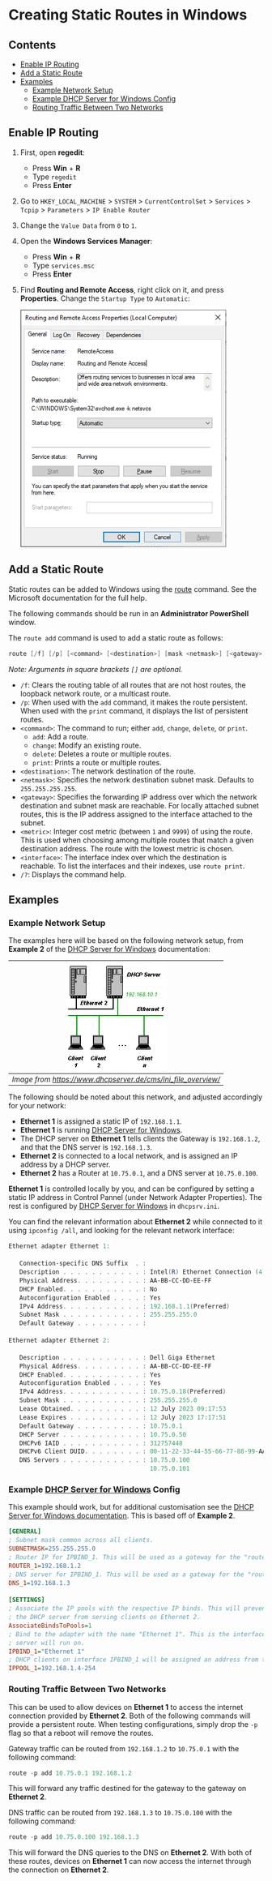 # Creating Static Routes in Windows

## Contents

- [Enable IP Routing](#enable-ip-routing)
- [Add a Static Route](#add-a-static-route)
- [Examples](#examples)
  - [Example Network Setup](#example-network-setup)
  - [Example DHCP Server for Windows Config](#example-dhcp-server-for-windows-config)
  - [Routing Traffic Between Two Networks](#routing-traffic-between-two-networks)

## Enable IP Routing

1. First, open **regedit**:
   - Press **Win** + **R**
   - Type `regedit`
   - Press **Enter**
2. Go to `HKEY_LOCAL_MACHINE` > `SYSTEM` > `CurrentControlSet` > `Services` > `Tcpip` > `Parameters` > `IP Enable Router`
3. Change the `Value Data` from `0` to `1`.
4. Open the **Windows Services Manager**:
   - Press **Win** + **R**
   - Type `services.msc`
   - Press **Enter**
5. Find **Routing and Remote Access**, right click on it, and press **Properties**.
   Change the `Startup Type` to `Automatic`:

   ![Routing and remote access properties](./images/routing_and_remote_access_properties.png)

## Add a Static Route

Static routes can be added to Windows using the
[route](https://learn.microsoft.com/en-gb/windows-server/administration/windows-commands/route_ws2008)
command. See the Microsoft documentation for the full help.

The following commands should be run in an **Administrator PowerShell** window.

The `route add` command is used to add a static route as follows:

```PowerShell
route [/f] [/p] [<command> [<destination>] [mask <netmask>] [<gateway>] [metric <metric>]] [if <interface>]]
```

_Note: Arguments in square brackets `[]` are optional._

- `/f`: Clears the routing table of all routes that are not host routes, the loopback
        network route, or a multicast route.
- `/p`: When used with the `add` command, it makes the route persistent. When used with
        the `print` command, it displays the list of persistent routes.
- `<command>`: The command to run; either `add`, `change`, `delete`, or `print`.
  - `add`: Add a route.
  - `change`: Modify an existing route.
  - `delete`: Deletes a route or multiple routes.
  - `print`: Prints a route or multiple routes.
- `<destination>`: The network destination of the route.
- `<netmask>`: Specifies the network destination subnet mask.
               Defaults to `255.255.255.255`.
- `<gateway>`: Specifies the forwarding IP address over which the network destination and
               subnet mask are reachable. For locally attached subnet routes, this is the
               IP address assigned to the interface attached to the subnet.
- `<metric>`: Integer cost metric (between `1` and `9999`) of using the route. This is
              used when choosing among multiple routes that match a given destination
              address. The route with the lowest metric is chosen.
- `<interface>`: The interface index over which the destination is reachable. To list the
                 interfaces and their indexes, use `route print`.
- `/?`: Displays the command help.

## Examples

### Example Network Setup

The examples here will be based on the following network setup, from **Example 2** of
the [DHCP Server for Windows](https://www.dhcpserver.de/cms/ini_file_overview/)
documentation:

| ![Example network setup](./images/routing_example_network.png) |
|:--------------------------------------------------------------:|
| *Image from https://www.dhcpserver.de/cms/ini_file_overview/*  |

The following should be noted about this network, and adjusted accordingly for your
network:
- **Ethernet 1** is assigned a static IP of `192.168.1.1`.
- **Ethernet 1** is running [DHCP Server for Windows](https://www.dhcpserver.de/cms/).
- The DHCP server on **Ethernet 1** tells clients the Gateway is `192.168.1.2`, and
  that the DNS server is `192.168.1.3`.
- **Ethernet 2** is connected to a local network, and is assigned an IP address
  by a DHCP server.
- **Ethernet 2** has a Router at `10.75.0.1`, and a DNS server at `10.75.0.100`.

**Ethernet 1** is controlled locally by you, and can be configured by setting a
static IP address in Control Pannel (under Network Adapter Properties). The rest
is configured by [DHCP Server for Windows](https://www.dhcpserver.de/cms/) in
`dhcpsrv.ini`.

You can find the relevant information about **Ethernet 2** while connected to it
using `ipconfig /all`, and looking for the relevant network interface:

```PowerShell
Ethernet adapter Ethernet 1:

   Connection-specific DNS Suffix  . :
   Description . . . . . . . . . . . : Intel(R) Ethernet Connection (4) I219-LM
   Physical Address. . . . . . . . . : AA-BB-CC-DD-EE-FF
   DHCP Enabled. . . . . . . . . . . : No
   Autoconfiguration Enabled . . . . : Yes
   IPv4 Address. . . . . . . . . . . : 192.168.1.1(Preferred)
   Subnet Mask . . . . . . . . . . . : 255.255.255.0
   Default Gateway . . . . . . . . . :

Ethernet adapter Ethernet 2:

   Description . . . . . . . . . . . : Dell Giga Ethernet
   Physical Address. . . . . . . . . : AA-BB-CC-DD-EE-FF
   DHCP Enabled. . . . . . . . . . . : Yes
   Autoconfiguration Enabled . . . . : Yes
   IPv4 Address. . . . . . . . . . . : 10.75.0.18(Preferred)
   Subnet Mask . . . . . . . . . . . : 255.255.255.0
   Lease Obtained. . . . . . . . . . : 12 July 2023 09:17:53
   Lease Expires . . . . . . . . . . : 12 July 2023 17:17:51
   Default Gateway . . . . . . . . . : 10.75.0.1
   DHCP Server . . . . . . . . . . . : 10.75.0.50
   DHCPv6 IAID . . . . . . . . . . . : 312757448
   DHCPv6 Client DUID. . . . . . . . : 00-11-22-33-44-55-66-77-88-99-AA-BB-CC-DD
   DNS Servers . . . . . . . . . . . : 10.75.0.100
                                       10.75.0.101
```

### Example [DHCP Server for Windows](https://www.dhcpserver.de/cms/) Config

This example should work, but for additional customisation see the
[DHCP Server for Windows documentation](https://www.dhcpserver.de/cms/ini_file_overview/).
This is based off of **Example 2**.

```ini
[GENERAL]
; Subnet mask common across all clients.
SUBNETMASK=255.255.255.0
; Router IP for IPBIND_1. This will be used as a gateway for the "route" command.
ROUTER_1=192.168.1.2
; DNS server for IPBIND_1. This will be used as a gateway for the "route" command.
DNS_1=192.168.1.3

[SETTINGS]
; Associate the IP pools with the respective IP binds. This will prevent
; the DHCP server from serving clients on Ethernet 2.
AssociateBindsToPools=1
; Bind to the adapter with the name "Ethernet 1". This is the interface that the DHCP
; server will run on.
IPBIND_1="Ethernet 1"
; DHCP clients on interface IPBIND_1 will be assigned an address from this pool.
IPPOOL_1=192.168.1.4-254
```

### Routing Traffic Between Two Networks

This can be used to allow devices on **Ethernet 1** to access the internet connection
provided by **Ethernet 2**. Both of the following commands will provide a persistent
route. When testing configurations, simply drop the `-p` flag so that a reboot will
remove the routes.

Gateway traffic can be routed from `192.168.1.2` to `10.75.0.1` with the following
command:

```PowerShell
route -p add 10.75.0.1 192.168.1.2
```

This will forward any traffic destined for the gateway to the gateway on **Ethernet 2**.

DNS traffic can be routed from `192.168.1.3` to `10.75.0.100` with the following command:

```PowerShell
route -p add 10.75.0.100 192.168.1.3
```

This will forward the DNS queries to the DNS on **Ethernet 2**. With both of these
routes, devices on **Ethernet 1** can now access the internet through the connection
on **Ethernet 2**.
